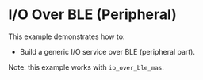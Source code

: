 # I/O Over BLE (Peripheral)

This example demonstrates how to:

* Build a generic I/O service over BLE (peripheral part).

Note: this example works with `io_over_ble_mas`.
